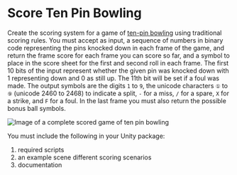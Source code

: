 # Score Ten Pin Bowling

Create the scoring system for a game of [ten-pin bowling](https://en.wikipedia.org/wiki/Ten-pin_bowling) using traditional scoring rules. You must accept as input, a sequence of numbers in binary code representing the pins knocked down in each frame of the game, and return the frame score for each frame you can score so far, and a symbol to place in the score sheet for the first and second roll in each frame. The first 10 bits of the input represent whether the given pin was knocked down with 1 representing down and 0 as still up. The 11th bit will be set if a foul was made. The output symbols are the digits `1` to `9`, the unicode characters `①` to `⑨` (unicode 2460 to 2468) to indicate a split, `-` for a miss, `/` for a spare, `X` for a strike, and `F` for a foul. In the last frame you must also return the possible bonus ball symbols.

![Image of a complete scored game of ten pin bowling](http://slocums.homestead.com/files/scrsheet.gif "example score")

You must include the following in your Unity package:

1. required scripts
2. an example scene different scoring scenarios
3. documentation
